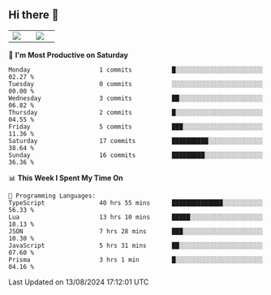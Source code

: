 ## Hi there 👋

<p align="center">
  <table align="center">
  <tr border="none">
  <td width="35%" align="center">
    <img  align="center"  src="http://github-profile-summary-cards.vercel.app/api/cards/stats?username=ricepunk&theme=github_dark" />
  </td>
    
  <td width="65%" align="center">
    <img  align="center"  src="http://github-profile-summary-cards.vercel.app/api/cards/profile-details?username=ricepunk&theme=github_dark" />
  </td>
  </tr>
  </table>
</p>

<!--START_SECTION:waka-->
📅 **I'm Most Productive on Saturday** 

```text
Monday                   1 commits           █░░░░░░░░░░░░░░░░░░░░░░░░   02.27 % 
Tuesday                  0 commits           ░░░░░░░░░░░░░░░░░░░░░░░░░   00.00 % 
Wednesday                3 commits           ██░░░░░░░░░░░░░░░░░░░░░░░   06.82 % 
Thursday                 2 commits           █░░░░░░░░░░░░░░░░░░░░░░░░   04.55 % 
Friday                   5 commits           ███░░░░░░░░░░░░░░░░░░░░░░   11.36 % 
Saturday                 17 commits          ██████████░░░░░░░░░░░░░░░   38.64 % 
Sunday                   16 commits          █████████░░░░░░░░░░░░░░░░   36.36 % 
```


📊 **This Week I Spent My Time On** 

```text
💬 Programming Languages: 
TypeScript               40 hrs 55 mins      ██████████████░░░░░░░░░░░   56.33 % 
Lua                      13 hrs 10 mins      █████░░░░░░░░░░░░░░░░░░░░   18.13 % 
JSON                     7 hrs 28 mins       ███░░░░░░░░░░░░░░░░░░░░░░   10.30 % 
JavaScript               5 hrs 31 mins       ██░░░░░░░░░░░░░░░░░░░░░░░   07.60 % 
Prisma                   3 hrs 1 min         █░░░░░░░░░░░░░░░░░░░░░░░░   04.16 % 
```


 Last Updated on 13/08/2024 17:12:01 UTC
<!--END_SECTION:waka-->
